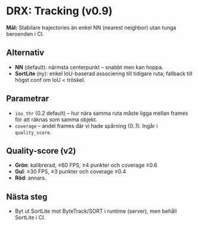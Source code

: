# DRX: Tracking (v0.9)

**Mål:** Stabilare trajectories än enkel NN (nearest neighbor) utan tunga beroenden i CI.

## Alternativ
- **NN** (default): närmsta centerpunkt – snabbt men kan hoppa.
- **SortLite** (ny): enkel IoU-baserad associering till tidigare ruta; fallback till högst conf om IoU < tröskel.

## Parametrar
- `iou_thr` (0.2 default) – hur nära samma ruta måste ligga mellan frames för att räknas som samma objekt.
- `coverage` – andel frames där vi hade spårning (0..1). Ingår i `quality_score`.

## Quality-score (v2)
- **Grön**: kalibrerad, ≥60 FPS, ≥4 punkter och coverage ≥0.6
- **Gul**: ≥30 FPS, ≥3 punkter och coverage ≥0.4
- **Röd**: annars.

## Nästa steg
- Byt ut SortLite mot ByteTrack/SORT i runtime (server), men behåll SortLite i CI.
